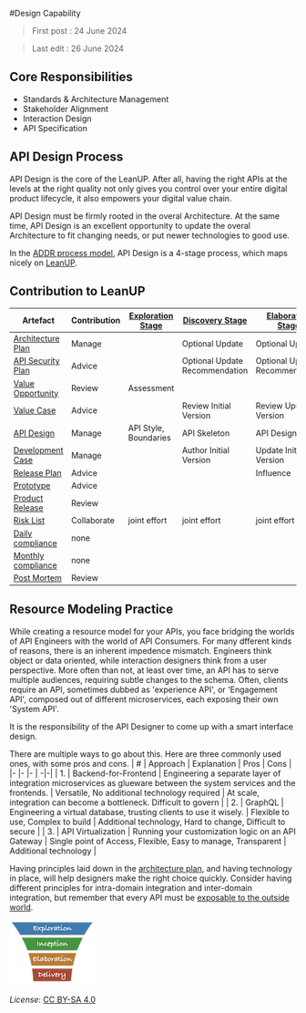 #Design Capability

> First post : 24 June 2024

> Last edit : 26 June 2024

## Core Responsibilities
- Standards & Architecture Management
- Stakeholder Alignment
- Interaction Design 
- API Specification

## API Design Process
API Design is the core of the LeanUP. After all, having the right APIs at the levels at the right quality not only gives you control over your entire digital product lifecycle, it also empowers your digital value chain. 

API Design must be firmly rooted in the overal Architecture. At the same time, API Design is an excellent opportunity to update the overal Architecture to fit changing needs, or put newer technologies to good use.

In the [ADDR process model](/References/addr.md), API Design is a 4-stage process, which maps nicely on [LeanUP](/Overview/leanup.md).  

## Contribution to LeanUP
| Artefact | Contribution | [Exploration Stage](/Stages/exploration.md) |[Discovery Stage](/Stages/discovery.md) | [Elaboration Stage](/Stages/elaboration.md) | [Delivery Stage](/Stages/delivery.md) | 
| ----- | ------------ | - | - | - | - |
| [Architecture Plan](/Artefacts/arch-plan.md) | Manage |  | Optional Update | Optional Update | Optional Update |
| [API Security Plan](/Artefacts/sec-plan) | Advice |  | Optional Update Recommendation | Optional Update Recommendation | Optional Update Recommendation |
| [Value Opportunity](/Artefacts/val-oppo.md) | Review | Assessment |  |  |  |
| [Value Case](/Artefacts/val-case.md) | Advice |  | Review Initial Version | Review Updated Version |  |
| [API Design](/Artefacts/api-design.md) | Manage | API Style, Boundaries | API Skeleton | API Design | Refined API Design |
| [Development Case](/Artefacts/dev-case.md) | Manage |  | Author Initial Version | Update Initial Version | Maintain |
| [Release Plan](/Artefacts/rel-plan.md) | Advice |  |  | Influence | Influence |
| [Prototype](/Artefacts/pro-review.md) | Advice |  |  |  | Assessment |
| [Product Release](/Artefacts/rel-review.md) | Review |  |  |  | Assessment | 
| [Risk List](/Artefacts/risklist.md) | Collaborate | joint effort | joint effort | joint effort | joint effort |
| [Daily compliance](/Artefacts/dailyCompliance.md) | none |  |  |  |  |
| [Monthly compliance](/Artefacts/monthlyCompliance.md) | none |  |  |  |  |
| [Post Mortem ][pm] | Review |  |  |  | Assessment |

## Resource Modeling Practice
While creating a resource model for your APIs, you face bridging the worlds of API Engineers with the world of API Consumers. For many dfferent kinds of reasons, there is an inherent impedence mismatch. Engineers think object or data oriented, while interaction designers think from a user perspective. More often than not, at least over time, an API has to serve multiple audiences, requiring subtle changes to the schema. Often, clients require an API, sometimes dubbed as 'experience API', or 'Engagement API', composed out of different microservices, each exposing their own 'System API'. 

It is the responsibility of the API Designer to come up with a smart interface design.

There are multiple ways to go about this. Here are three commonly used ones, with some pros and cons.
| # | Approach | Explanation | Pros | Cons |
|- |- |- | -|-|
| 1. | Backend-for-Frontend | Engineering a separate layer of integration microservices as glueware between the system services and the frontends. | Versatile, No additional technology required | At scale, integration can become a bottleneck. Difficult to govern |
| 2. | GraphQL | Engineering a virtual database, trusting clients to use it wisely. | Flexible to use, Complex to build | Additional technology, Hard to change, Difficult to secure | 
| 3. | API Virtualization | Running your customization logic on an API Gateway | Single point of Access, Flexible, Easy to manage, Transparent | Additional technology |

Having principles laid down in the [architecture plan](/Artefacts/arch-plan.md), and having technology in place, will help designers make the right choice quickly. Consider having different principles for intra-domain integration and inter-domain integration, but remember that every API must be [exposable to the outside world](/References/api-mandate.md). 

[<img src="/images/leanupLogo s.png" alt="drawing" class="center" width="150"/>](/Capabilities/overview.md)

*License*: [CC BY-SA 4.0](https://creativecommons.org/licenses/by-sa/4.0/deed.en)

[pm]: /Artefacts/post-mortem.md

